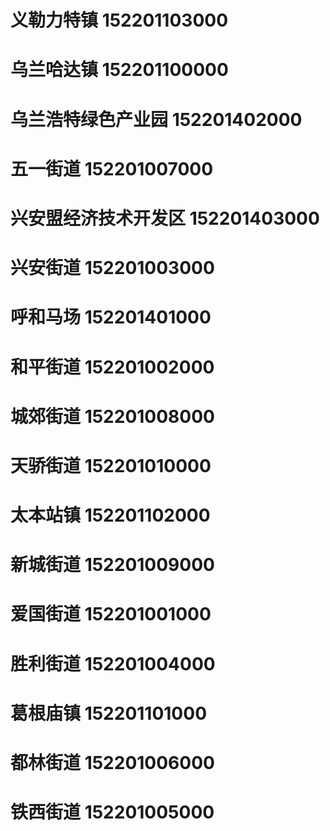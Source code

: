 # 义勒力特镇 152201103000
# 乌兰哈达镇 152201100000
# 乌兰浩特绿色产业园 152201402000
# 五一街道 152201007000
# 兴安盟经济技术开发区 152201403000
# 兴安街道 152201003000
# 呼和马场 152201401000
# 和平街道 152201002000
# 城郊街道 152201008000
# 天骄街道 152201010000
# 太本站镇 152201102000
# 新城街道 152201009000
# 爱国街道 152201001000
# 胜利街道 152201004000
# 葛根庙镇 152201101000
# 都林街道 152201006000
# 铁西街道 152201005000
